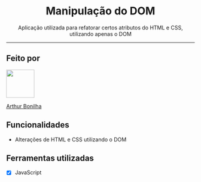 <h1 align="center">
  Manipulação do DOM
</h1>

<p align="center">Aplicação utilizada para refatorar certos atributos do HTML e CSS, utilizando apenas o DOM</p>

<hr>

## Feito por

[<img src="https://avatars2.githubusercontent.com/u/32990047?v=4" width="75px;"/>](https://github.com/arthurbonilhan)

[Arthur Bonilha](https://github.com/arthurbonilhan)

## Funcionalidades

- Alterações de HTML e CSS utilizando o DOM

## Ferramentas utilizadas

- [x] JavaScript


